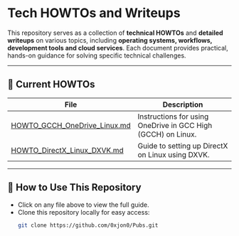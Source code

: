 # Tech HOWTOs and Writeups

This repository serves as a collection of **technical HOWTOs** and **detailed writeups** on various topics, including **operating systems, workflows, development tools and cloud services**. Each document provides practical, hands-on guidance for solving specific technical challenges.

---

## 📂 **Current HOWTOs**
| File | Description |
|------|------------|
| [HOWTO_GCCH_OneDrive_Linux.md](./HOWTO_GCCH_OneDrive_Linux.md) | Instructions for using OneDrive in GCC High (GCCH) on Linux. |
| [HOWTO_DirectX_Linux_DXVK.md](./HOWTO_DirectX_Linux_DXVK.md) | Guide to setting up DirectX on Linux using DXVK. |


---

## 🔧 **How to Use This Repository**
- Click on any file above to view the full guide.
- Clone this repository locally for easy access:
  ```sh
  git clone https://github.com/0xjon0/Pubs.git
  ```
  
